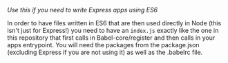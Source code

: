 *Use this if you need to write Express apps using ES6*

In order to have files written in ES6 that are then used directly in Node (this isn't just for Express!) you need to have an `index.js` exactly like the one in this repository that first calls in Babel-core/register and then calls in your apps entrypoint. You will need the packages from the package.json (excluding Express if you are not using it) as well as the .babelrc file.
